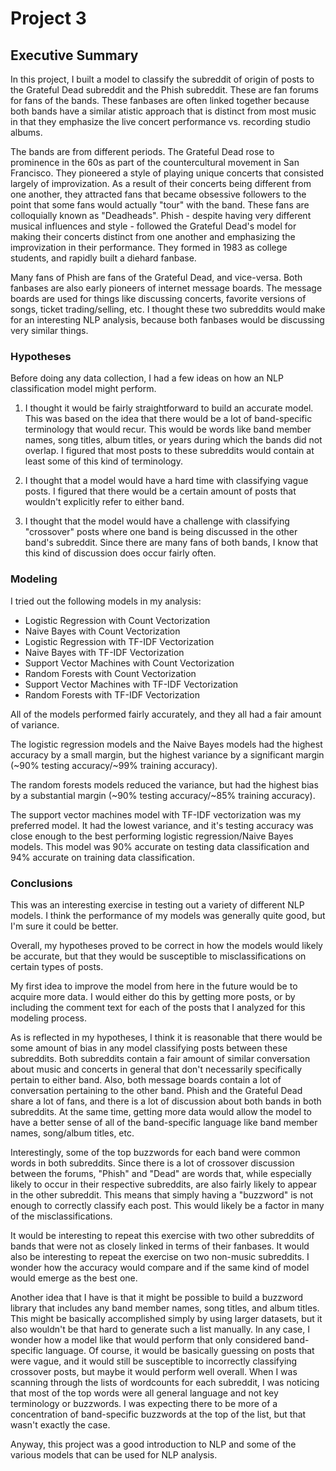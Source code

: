 # Project 3

## Executive Summary

In this project, I built a model to classify the subreddit of origin of posts to the Grateful Dead subreddit and the Phish subreddit. These are fan forums for fans of the bands. These fanbases are often linked together because both bands have a similar atistic approach that is distinct from most music in that they emphasize the live concert performance vs. recording studio albums. 

The bands are from different periods. The Grateful Dead rose to prominence in the 60s as part of the countercultural movement in San Francisco. They pioneered a style of playing unique concerts that consisted largely of improvization. As a result of their concerts being different from one another, they attracted fans that became obsessive followers to the point that some fans would actually "tour" with the band. These fans are colloquially known as "Deadheads". Phish - despite having very different musical influences and style - followed the Grateful Dead's model for making their concerts distinct from one another and emphasizing the improvization in their performance. They formed in 1983 as college students, and rapidly built a diehard fanbase.

Many fans of Phish are fans of the Grateful Dead, and vice-versa. Both fanbases are also early pioneers of internet message boards. The message boards are used for things like discussing concerts, favorite versions of songs, ticket trading/selling, etc. I thought these two subreddits would make for an interesting NLP analysis, because both fanbases would be discussing very similar things.

### Hypotheses

Before doing any data collection, I had a few ideas on how an NLP classification model might perform.

1. I thought it would be fairly straightforward to build an accurate model. This was based on the idea that there would be a lot of band-specific terminology that would recur. This would be words like band member names, song titles, album titles, or years during which the bands did not overlap. I figured that most posts to these subreddits would contain at least some of this kind of terminology.

2. I thought that a model would have a hard time with classifying vague posts. I figured that there would be a certain amount of posts that wouldn't explicitly refer to either band.

3. I thought that the model would have a challenge with classifying "crossover" posts where one band is being discussed in the other band's subreddit. Since there are many fans of both bands, I know that this kind of discussion does occur fairly often.

### Modeling

I tried out the following models in my analysis:

- Logistic Regression with Count Vectorization
- Naive Bayes with Count Vectorization
- Logistic Regression with TF-IDF Vectorization
- Naive Bayes with TF-IDF Vectorization
- Support Vector Machines with Count Vectorization
- Random Forests with Count Vectorization
- Support Vector Machines with TF-IDF Vectorization
- Random Forests with TF-IDF Vectorization

All of the models performed fairly accurately, and they all had a fair amount of variance. 

The logistic regression models and the Naive Bayes models had the highest accuracy by a small margin, but the highest variance by a significant margin (~90% testing accuracy/~99% training accuracy). 

The random forests models reduced the variance, but had the highest bias by a substantial margin (~90% testing accuracy/~85% training accuracy).

The support vector machines model with TF-IDF vectorization was my preferred model. It had the lowest variance, and it's testing accuracy was close enough to the best performing logistic regression/Naive Bayes models. This model was 90% accurate on testing data classification and 94% accurate on training data classification.

### Conclusions

This was an interesting exercise in testing out a variety of different NLP models. I think the performance of my models was generally quite good, but I'm sure it could be better. 

Overall, my hypotheses proved to be correct in how the models would likely be accurate, but that they would be susceptible to misclassifications on certain types of posts.

My first idea to improve the model from here in the future would be to acquire more data. I would either do this by getting more posts, or by including the comment text for each of the posts that I analyzed for this modeling process.

As is reflected in my hypotheses, I think it is reasonable that there would be some amount of bias in any model classifying posts between these subreddits. Both subreddits contain a fair amount of similar conversation about music and concerts in general that don't necessarily specifically pertain to either band. Also, both message boards contain a lot of conversation pertaining to the other band. Phish and the Grateful Dead share a lot of fans, and there is a lot of discussion about both bands in both subreddits. At the same time, getting more data would allow the model to have a better sense of all of the band-specific language like band member names, song/album titles, etc.

Interestingly, some of the top buzzwords for each band were common words in both subreddits. Since there is a lot of crossover discussion between the forums, "Phish" and "Dead" are words that, while especially likely to occur in their respective subreddits, are also fairly likely to appear in the other subreddit. This means that simply having a "buzzword" is not enough to correctly classify each post. This would likely be a factor in many of the misclassifications.

It would be interesting to repeat this exercise with two other subreddits of bands that were not as closely linked in terms of their fanbases. It would also be interesting to repeat the exercise on two non-music subreddits. I wonder how the accuracy would compare and if the same kind of model would emerge as the best one.

Another idea that I have is that it might be possible to build a buzzword library that includes any band member names, song titles, and album titles. This might be basically accomplished simply by using larger datasets, but it also wouldn't be that hard to generate such a list manually. In any case, I wonder how a model like that would perform that only considered band-specific language. Of course, it would be basically guessing on posts that were vague, and it would still be susceptible to incorrectly classifying crossover posts, but maybe it would perform well overall. When I was scanning through the lists of wordcounts for each subreddit, I was noticing that most of the top words were all general language and not key terminology or buzzwords. I was expecting there to be more of a concentration of band-specific buzzwords at the top of the list, but that wasn't exactly the case.

Anyway, this project was a good introduction to NLP and some of the various models that can be used for NLP analysis.
